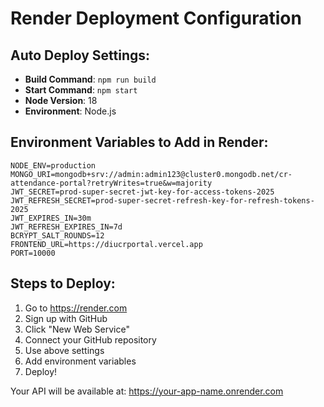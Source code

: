 # Render Deployment Configuration

## Auto Deploy Settings:

- **Build Command**: `npm run build`
- **Start Command**: `npm start`
- **Node Version**: 18
- **Environment**: Node.js

## Environment Variables to Add in Render:

```
NODE_ENV=production
MONGO_URI=mongodb+srv://admin:admin123@cluster0.mongodb.net/cr-attendance-portal?retryWrites=true&w=majority
JWT_SECRET=prod-super-secret-jwt-key-for-access-tokens-2025
JWT_REFRESH_SECRET=prod-super-secret-refresh-key-for-refresh-tokens-2025
JWT_EXPIRES_IN=30m
JWT_REFRESH_EXPIRES_IN=7d
BCRYPT_SALT_ROUNDS=12
FRONTEND_URL=https://diucrportal.vercel.app
PORT=10000
```

## Steps to Deploy:

1. Go to https://render.com
2. Sign up with GitHub
3. Click "New Web Service"
4. Connect your GitHub repository
5. Use above settings
6. Add environment variables
7. Deploy!

Your API will be available at: https://your-app-name.onrender.com
